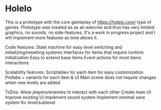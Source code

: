 # HoleIo
This is a prototype with the core gameplay of https://holeio.com/ type of games. Prototype was created as as an exercise and thus has very limited graphics, no sounds, no side-features. It's a work in progress project and I will implement more features as time allows it. 

Code features:
    State machine for easy level switching and initializing/resetting systems
    Interfaces for items that require runtime initialization
    Easy to extend base items
    Event actions for most items interactions

Scalability features:
    Scriptables for each item for easy customization
    Prefabs + variants for each item & UI
    Main scene does not require changes when new levels are added

ToDos:
    Allow players/enemies to interact with each other
    Create main UI
    Improve existing UI
    Implement sound system
    Implement minimal save system for level/sublevel
   
